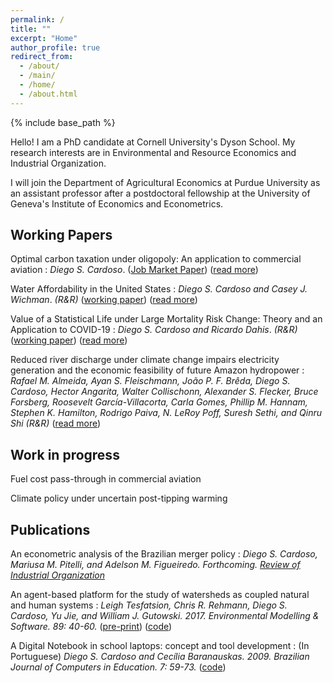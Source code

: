 ```yaml
---
permalink: /
title: ""
excerpt: "Home"
author_profile: true
redirect_from: 
  - /about/
  - /main/  
  - /home/  
  - /about.html
---
```


{% include base_path %}

Hello! I am a PhD candidate at Cornell University's Dyson School. My research interests are in Environmental and Resource Economics and Industrial Organization. 

I will join the Department of Agricultural Economics at Purdue University as an assistant professor after a postdoctoral fellowship at the University of Geneva's  Institute of Economics and Econometrics.

## Working Papers

Optimal carbon taxation under oligopoly: An application to commercial aviation
:   _Diego S. Cardoso_. ([Job Market Paper](files/Cardoso_JMP.pdf)) ([read more](research/optimal_carbon_tax_in_oligopolies))

Water Affordability in the United States
:   _Diego S. Cardoso and Casey J. Wichman_. _(R&R)_ ([working paper](files/papers/Cardoso_Wichman_Water_Affordability_US.pdf)) ([read more](research/water_affordability_US))

Value of a Statistical Life under Large Mortality Risk Change: Theory and an Application to COVID-19
:   _Diego S. Cardoso and Ricardo Dahis_. _(R&R)_ ([working paper](https://papers.ssrn.com/sol3/papers.cfm?abstract_id=3599529)) ([read more](research/vsl_large_risk))

Reduced river discharge under climate change impairs electricity generation and the economic feasibility of future Amazon hydropower
:   _Rafael M. Almeida, Ayan S. Fleischmann, João P. F. Brêda, Diego S. Cardoso, Hector Angarita, Walter Collischonn, Alexander S. Flecker, Bruce Forsberg, Roosevelt García-Villacorta, Carla Gomes, Phillip M. Hannam, Stephen K. Hamilton, Rodrigo Paiva, N. LeRoy Poff, Suresh Sethi, and Qinru Shi_ _(R&R)_ ([read more](research/climate_change_hydropower))

## Work in progress

Fuel cost pass-through in commercial aviation

Climate policy under uncertain post-tipping warming


## Publications

An econometric analysis of the Brazilian merger policy
:   _Diego S. Cardoso, Mariusa M. Pitelli, and Adelson M. Figueiredo. Forthcoming. [Review of Industrial Organization](https://doi.org/10.1007/s11151-021-09812-3)_

An agent-based platform for the study of watersheds as coupled natural and human systems
:   _Leigh Tesfatsion, Chris R. Rehmann, Diego S. Cardoso, Yu Jie, and William J. Gutowski. 2017. Environmental Modelling & Software. 89: 40-60._ ([pre-print](files/papers/WACCShedPlatform.Preprint.pdf)) ([code](https://bitbucket.org/waccproject/waccshedsoftwareplatform/overview))
 
A Digital Notebook in school laptops: concept and tool development
:   (In Portuguese) _Diego S. Cardoso and Cecília Baranauskas. 2009. Brazilian Journal of Computers in Education. 7: 59-73._ ([code](https://code.google.com/archive/p/cadernodigital))
